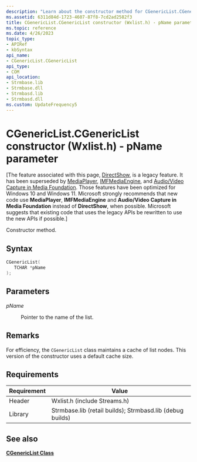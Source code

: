 ```yaml
---
description: "Learn about the constructor method for CGenericList.CGenericList (Wxlist.h). This method uses the 'pName' parameter."
ms.assetid: 6311d84d-1723-4607-87f8-7cd2ad2582f3
title: CGenericList.CGenericList constructor (Wxlist.h) - pName parameter
ms.topic: reference
ms.date: 4/26/2023
topic_type: 
- APIRef
- kbSyntax
api_name: 
- CGenericList.CGenericList
api_type: 
- COM
api_location: 
- Strmbase.lib
- Strmbase.dll
- Strmbasd.lib
- Strmbasd.dll
ms.custom: UpdateFrequency5
---
```


# CGenericList.CGenericList constructor (Wxlist.h) - pName parameter

\[The feature associated with this page, [DirectShow](/windows/win32/directshow/directshow), is a legacy feature. It has been superseded by [MediaPlayer](/uwp/api/Windows.Media.Playback.MediaPlayer), [IMFMediaEngine](/windows/win32/api/mfmediaengine/nn-mfmediaengine-imfmediaengine), and [Audio/Video Capture in Media Foundation](windows/win32/medfound/audio-video-capture-in-media-foundation). Those features have been optimized for Windows 10 and Windows 11. Microsoft strongly recommends that new code use **MediaPlayer**, **IMFMediaEngine** and **Audio/Video Capture in Media Foundation** instead of **DirectShow**, when possible. Microsoft suggests that existing code that uses the legacy APIs be rewritten to use the new APIs if possible.\]

Constructor method.

## Syntax


```C++
CGenericList(
   TCHAR *pName
);
```



## Parameters

<dl> <dt>

*pName* 
</dt> <dd>

Pointer to the name of the list.

</dd> </dl>

## Remarks

For efficiency, the `CGenericList` class maintains a cache of list nodes. This version of the constructor uses a default cache size.

## Requirements

| Requirement | Value |
|-|-|
| Header | Wxlist.h (include Streams.h) |
| Library| Strmbase.lib (retail builds); Strmbasd.lib (debug builds) |

## See also

<dl> <dt>

[**CGenericList Class**](cgenericlist.md)
</dt> </dl>

 

 




